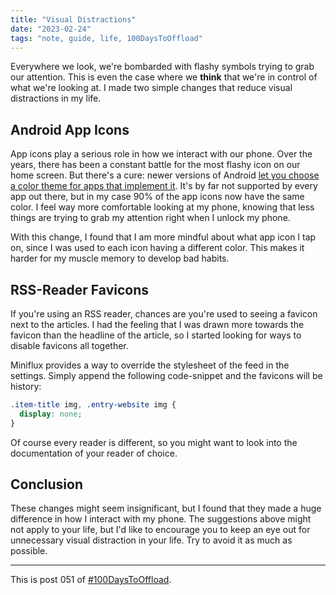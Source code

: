 ```yaml
---
title: "Visual Distractions"
date: "2023-02-24"
tags: "note, guide, life, 100DaysToOffload"
---
```


Everywhere we look, we're bombarded with flashy symbols trying to grab our attention. This is even the case where we **think** that we're in control of what we're looking at. I made two simple changes that reduce visual distractions in my life.

## Android App Icons

App icons play a serious role in how we interact with our phone. Over the years, there has been a constant battle for the most flashy icon on our home screen. But there's a cure: newer versions of Android [let you choose a color theme for apps that implement it](https://www.lifewire.com/change-color-of-apps-on-android-phones-5213663). It's by far not supported by every app out there, but in my case 90% of the app icons now have the same color. I feel way more comfortable looking at my phone, knowing that less things are trying to grab my attention right when I unlock my phone.

With this change, I found that I am more mindful about what app icon I tap on, since I was used to each icon having a different color. This makes it harder for my muscle memory to develop bad habits.

## RSS-Reader Favicons

If you're using an RSS reader, chances are you're used to seeing a favicon next to the articles. I had the feeling that I was drawn more towards the favicon than the headline of the article, so I started looking for ways to disable favicons all together.

Miniflux provides a way to override the stylesheet of the feed in the settings. Simply append the following code-snippet and the favicons will be history:

```css
.item-title img, .entry-website img {
  display: none;
}
```

Of course every reader is different, so you might want to look into the documentation of your reader of choice.

## Conclusion

These changes might seem insignificant, but I found that they made a huge difference in how I interact with my phone. The suggestions above might not apply to your life, but I'd like to encourage you to keep an eye out for unnecessary visual distraction in your life. Try to avoid it as much as possible.

---

This is post 051 of [#100DaysToOffload](https://100daystooffload.com/).

